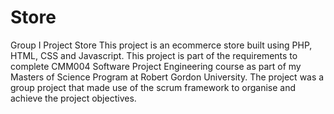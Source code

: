 # Store
Group I Project Store
This project is an ecommerce store built using PHP, HTML, CSS and Javascript.
This project is part of the requirements to complete CMM004 Software Project Engineering course as part of my Masters of Science Program at Robert Gordon University.
The project was a group project that made use of the scrum framework to organise and achieve the project objectives.
